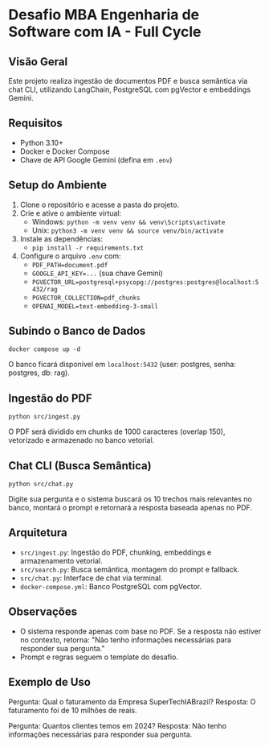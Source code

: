 # Desafio MBA Engenharia de Software com IA - Full Cycle

## Visão Geral
Este projeto realiza ingestão de documentos PDF e busca semântica via chat CLI, utilizando LangChain, PostgreSQL com pgVector e embeddings Gemini.

## Requisitos
- Python 3.10+
- Docker e Docker Compose
- Chave de API Google Gemini (defina em `.env`)

## Setup do Ambiente
1. Clone o repositório e acesse a pasta do projeto.
2. Crie e ative o ambiente virtual:
	- Windows: `python -m venv venv && venv\Scripts\activate`
	- Unix: `python3 -m venv venv && source venv/bin/activate`
3. Instale as dependências:
	- `pip install -r requirements.txt`
4. Configure o arquivo `.env` com:
	- `PDF_PATH=document.pdf`
	- `GOOGLE_API_KEY=...` (sua chave Gemini)
	- `PGVECTOR_URL=postgresql+psycopg://postgres:postgres@localhost:5432/rag`
	- `PGVECTOR_COLLECTION=pdf_chunks`
	- `OPENAI_MODEL=text-embedding-3-small`

## Subindo o Banco de Dados
```
docker compose up -d
```
O banco ficará disponível em `localhost:5432` (user: postgres, senha: postgres, db: rag).

## Ingestão do PDF
```
python src/ingest.py
```
O PDF será dividido em chunks de 1000 caracteres (overlap 150), vetorizado e armazenado no banco vetorial.

## Chat CLI (Busca Semântica)
```
python src/chat.py
```
Digite sua pergunta e o sistema buscará os 10 trechos mais relevantes no banco, montará o prompt e retornará a resposta baseada apenas no PDF.

## Arquitetura
- `src/ingest.py`: Ingestão do PDF, chunking, embeddings e armazenamento vetorial.
- `src/search.py`: Busca semântica, montagem do prompt e fallback.
- `src/chat.py`: Interface de chat via terminal.
- `docker-compose.yml`: Banco PostgreSQL com pgVector.

## Observações
- O sistema responde apenas com base no PDF. Se a resposta não estiver no contexto, retorna: "Não tenho informações necessárias para responder sua pergunta."
- Prompt e regras seguem o template do desafio.

## Exemplo de Uso
Pergunta: Qual o faturamento da Empresa SuperTechIABrazil?
Resposta: O faturamento foi de 10 milhões de reais.

Pergunta: Quantos clientes temos em 2024?
Resposta: Não tenho informações necessárias para responder sua pergunta.